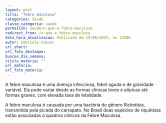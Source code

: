 ```yaml
---
layout: post
title: "febre maculosa"
categories: Saude
classe_categoria: saude
permalink: saude/o-que-e-febre-maculosa
redirect_from: /o-que-e-febre-maculosa
data_hora_atualizacao: Publicado em 15/06/2023, às 12h00
autor: Gabriela Caesar
url_short: 
url_foto_destaque: 
buscas_dia_semana: 
titulo_materia: ""
url_materia: 
url_foto_materia: 
---
```

A febre maculosa é uma doença infecciosa, febril aguda e de gravidade variável. Ela pode variar desde as formas clínicas leves e atípicas até formas graves, com elevada taxa de letalidade. 

A febre maculosa é causada por uma bactéria do gênero Rickettsia, transmitida pela picada do carrapato. No Brasil duas espécies de riquétsias estão associadas a quadros clínicos da Febre Maculosa.

